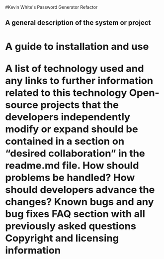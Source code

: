#Kevin White's Password Generator Refactor


<section>
<article>
<h2>A general description of the system or project

<article>
<h2>A guide to installation and use

A list of technology used and any links to further information related to this technology
Open-source projects that the developers independently modify or expand should be contained in a section on “desired collaboration” in the readme.md file. How should problems be handled? How should developers advance the changes?
Known bugs and any bug fixes
FAQ section with all previously asked questions
Copyright and licensing information